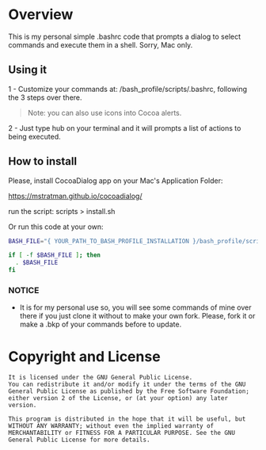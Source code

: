 # Overview
This is my personal simple .bashrc code that prompts a dialog to select commands and execute them in a shell.
Sorry, Mac only.

## Using it

1 - Customize your commands at: /bash_profile/scripts/.bashrc, following the 3 steps over there.
> Note: you can also use icons into Cocoa alerts.


2 - Just type hub on your terminal and it will prompts a list of actions to being executed. 


## How to install 
Please, install CocoaDialog app on your Mac's Application Folder: 

>
https://mstratman.github.io/cocoadialog/


run the script: scripts > install.sh 

Or run this code at your own:

```bash
BASH_FILE="{ YOUR_PATH_TO_BASH_PROFILE_INSTALLATION }/bash_profile/scripts/.bashrc"

if [ -f $BASH_FILE ]; then
  . $BASH_FILE
fi
```



### NOTICE
- It is for my personal use so, you will see some commands of mine over there if you just clone it without to make your own fork.
Please, fork it or make a .bkp of your commands before to update.



# Copyright and License

````
It is licensed under the GNU General Public License. 
You can redistribute it and/or modify it under the terms of the GNU General Public License as published by the Free Software Foundation; either version 2 of the License, or (at your option) any later version.

This program is distributed in the hope that it will be useful, but WITHOUT ANY WARRANTY; without even the implied warranty of MERCHANTABILITY or FITNESS FOR A PARTICULAR PURPOSE. See the GNU General Public License for more details.

````
